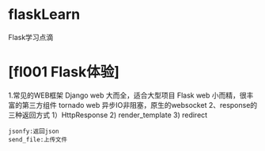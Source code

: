 # flaskLearn
Flask学习点滴

# [fl001 Flask体验]
1.常见的WEB框架
    Django web  大而全，适合大型项目
    Flask web   小而精，很丰富的第三方组件
    tornado web 异步IO非阻塞，原生的websocket
2、response的三种返回方式
    1）HttpResponse
    2) render_template
    3) redirect
    
    jsonfy:返回json
    send_file:上传文件

